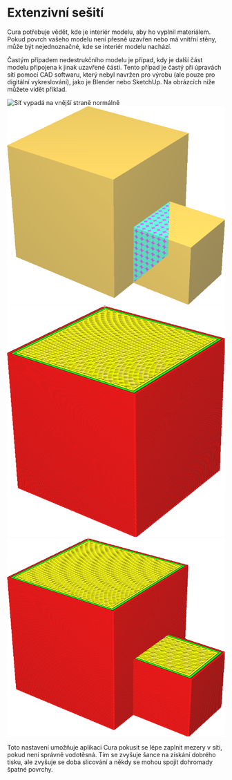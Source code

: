 Extenzivní sešití
====
Cura potřebuje vědět, kde je interiér modelu, aby ho vyplnil materiálem. Pokud povrch vašeho modelu není přesně uzavřen nebo má vnitřní stěny, může být nejednoznačné, kde se interiér modelu nachází.

Častým případem nedestrukčního modelu je případ, kdy je další část modelu připojena k jinak uzavřené části. Tento případ je častý při úpravách sítí pomocí CAD softwaru, který nebyl navržen pro výrobu (ale pouze pro digitální vykreslování), jako je Blender nebo SketchUp. Na obrázcích níže můžete vidět příklad.

![Síť vypadá na vnější straně normálně](../../../articles/images/meshfix_extensive_stitching_shell.png)
![Rentgenový pohled odhaluje další vnitřní povrch](../../../articles/images/meshfix_extensive_stitching_xray.png)
![Při deaktivaci tohoto parametru se vytiskne pouze správně uzavřený svazek](../../../articles/images/meshfix_extensive_stitching_disabled.png)
![Při aktivaci tohoto parametru je přidaná část správně připojena](../../../articles/images/meshfix_extensive_stitching_enabled.png)

Toto nastavení umožňuje aplikaci Cura pokusit se lépe zaplnit mezery v síti, pokud není správně vodotěsná. Tím se zvyšuje šance na získání dobrého tisku, ale zvyšuje se doba slicování a někdy se mohou spojit dohromady špatné povrchy.
